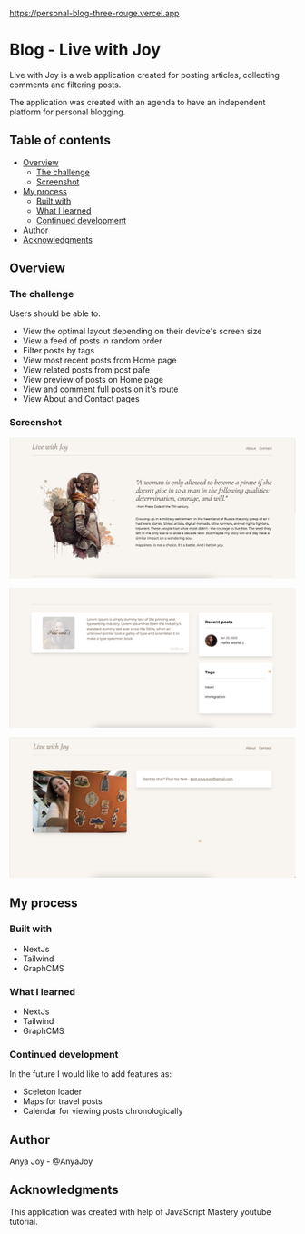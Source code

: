 https://personal-blog-three-rouge.vercel.app

# Blog - Live with Joy

Live with Joy is a web application created for posting articles, collecting comments and filtering posts. 

The application was created with an agenda to have an independent platform for personal blogging.

## Table of contents

- [Overview](#overview)
  - [The challenge](#the-challenge)
  - [Screenshot](#screenshot)
- [My process](#my-process)
  - [Built with](#built-with)
  - [What I learned](#what-i-learned)
  - [Continued development](#continued-development)
- [Author](#author)
- [Acknowledgments](#acknowledgments)

## Overview

### The challenge

Users should be able to:

- View the optimal layout depending on their device's screen size
- View a feed of posts in random order
- Filter posts by tags
- View most recent posts from Home page
- View related posts from post pafe
- View preview of posts on Home page
- View and comment full posts on it's route
- View About and Contact pages

### Screenshot

![](./screens/Screenshot_1.png)

![](./screens/Screenshot_2.png)

![](./screens/Screenshot_3.png)

## My process

### Built with

- NextJs
- Tailwind
- GraphCMS

### What I learned

- NextJs
- Tailwind
- GraphCMS

### Continued development

In the future I would like to add features as:

- Sceleton loader
- Maps for travel posts
- Calendar for viewing posts chronologically

## Author

Anya Joy - @AnyaJoy

## Acknowledgments

This application was created with help of JavaScript Mastery youtube tutorial.
